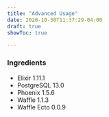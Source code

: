 ```yaml
---
title: "Advanced Usage"
date: 2020-10-30T11:37:29-04:00
draft: true
showToc: true

---
```


### Ingredients 
* Elixir 1.11.1
* PostgreSQL 13.0
* Phoenix 1.5.6
* Waffle 1.1.3
* Waffle Ecto 0.0.9
